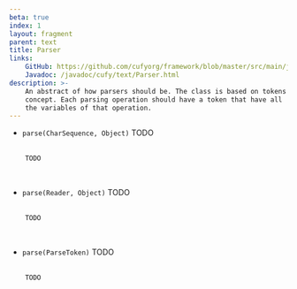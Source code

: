 ```yaml
---
beta: true
index: 1
layout: fragment
parent: text
title: Parser
links:
    GitHub: https://github.com/cufyorg/framework/blob/master/src/main/java/cufy/text/Parser.java
    Javadoc: /javadoc/cufy/text/Parser.html
description: >-
    An abstract of how parsers should be. The class is based on tokens
    concept. Each parsing operation should have a token that have all
    the variables of that operation.
---
```


- `parse(CharSequence, Object)` TODO
<br><br>
```java 
    TODO
```
<br>

- `parse(Reader, Object)` TODO
<br><br>
```java 
    TODO 
```
<br>

- `parse(ParseToken)` TODO
<br><br>
```java 
    TODO
```